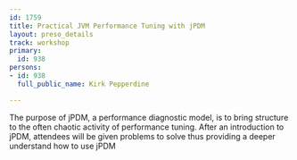 ```yaml
---
id: 1759
title: Practical JVM Performance Tuning with jPDM
layout: preso_details
track: workshop
primary:
  id: 938
persons:
- id: 938
  full_public_name: Kirk Pepperdine

---
```

The purpose of jPDM, a performance diagnostic model, is to bring structure to the often chaotic activity of performance tuning. After an introduction to jPDM, attendees will be given problems to solve thus providing a deeper understand how to use jPDM